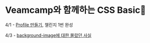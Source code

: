 # Veamcamp와 함께하는 CSS Basic🌷

<p>4/1 - <a href="https://githws.github.io/TIL_LIKE-LION/Day4/profile/index.html">Profile 만들기</a>, 챌린지 1번 완성</p>
<p>4/3 - <a href="https://githws.github.io/TIL_LIKE-LION/Day4/profile/background.html">background-image에 대한 몰랐던 사실</a></p>
